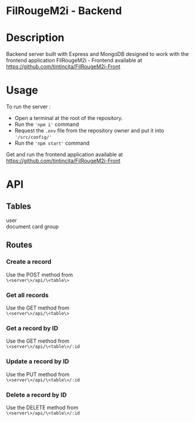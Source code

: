 # FilRougeM2i - Backend

# Description

Backend server built with Express and MongoDB designed to work with the frontend application FilRougeM2i - Frontend available at https://github.com/tintincita/FilRougeM2i-Front

# Usage

To run the server : 

- Open a terminal at the root of the repository.  
- Run the `'npm i'` command
- Request the `.env` file from the repository owner and put it into `'/src/config/'`
- Run the `'npm start'` command

Get and run the frontend application available at https://github.com/tintincita/FilRougeM2i-Front

# API 

## Tables
user  
document
card
group

## Routes
### Create a record  
Use the POST method from  
`\<server\>/api/\<table\>`

### Get all records
Use the GET method from   
`\<server\>/api/\<table\>`

### Get a record by ID
Use the GET method from  
`\<server\>/api/\<table\>/:id`

### Update a record by ID
Use the PUT method from  
`\<server\>/api/\<table\>/:id`

### Delete a record by ID
Use the DELETE method from  
`\<server\>/api/\<table\>/:id`
